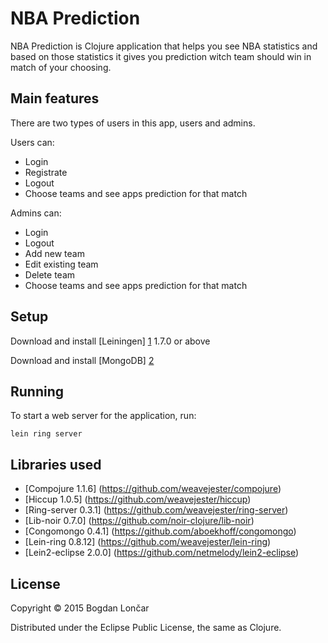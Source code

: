 # NBA Prediction

NBA Prediction is Clojure application that helps you see NBA statistics and based on those statistics it gives you prediction witch team should win in match of your choosing. 

## Main features

There are two types of users in this app, users and admins.

Users can:

* Login
* Registrate
* Logout
* Choose teams and see apps prediction for that match

Admins can:

* Login
* Logout
* Add new team
* Edit existing team
* Delete team
* Choose teams and see apps prediction for that match

## Setup

Download and install [Leiningen] [1] 1.7.0 or above

Download and install [MongoDB] [2] 

[1]: https://github.com/technomancy/leiningen
[2]: https://www.mongodb.org/

## Running

To start a web server for the application, run:

    lein ring server

## Libraries used

* [Compojure 1.1.6] (https://github.com/weavejester/compojure)
* [Hiccup 1.0.5] (https://github.com/weavejester/hiccup)
* [Ring-server 0.3.1] (https://github.com/weavejester/ring-server)
* [Lib-noir 0.7.0] (https://github.com/noir-clojure/lib-noir)
* [Congomongo 0.4.1] (https://github.com/aboekhoff/congomongo)
* [Lein-ring 0.8.12] (https://github.com/weavejester/lein-ring)
* [Lein2-eclipse 2.0.0] (https://github.com/netmelody/lein2-eclipse)

## License

Copyright © 2015 Bogdan Lončar

Distributed under the Eclipse Public License, the same as Clojure.
